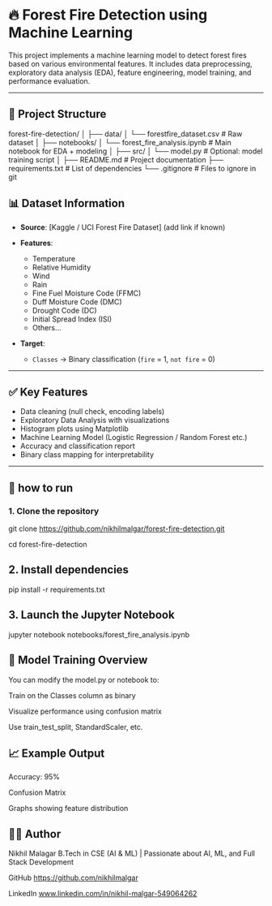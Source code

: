 # 🔥 Forest Fire Detection using Machine Learning

This project implements a machine learning model to detect forest fires based on various environmental features. It includes data preprocessing, exploratory data analysis (EDA), feature engineering, model training, and performance evaluation.

---

## 📁 Project Structure


forest-fire-detection/
│
├── data/
│ └── forestfire_dataset.csv # Raw dataset
│
├── notebooks/
│ └── forest_fire_analysis.ipynb # Main notebook for EDA + modeling
│
├── src/
│ └── model.py # Optional: model training script
│
├── README.md # Project documentation
├── requirements.txt # List of dependencies
└── .gitignore # Files to ignore in git



## 📊 Dataset Information

- **Source**: [Kaggle / UCI Forest Fire Dataset] (add link if known)
- **Features**:

  - Temperature
  - Relative Humidity
  - Wind
  - Rain
  - Fine Fuel Moisture Code (FFMC)
  - Duff Moisture Code (DMC)
  - Drought Code (DC)
  - Initial Spread Index (ISI)
  - Others...

- **Target**:
  - `Classes` → Binary classification (`fire` = 1, `not fire` = 0)

---

## ✅ Key Features

- Data cleaning (null check, encoding labels)
- Exploratory Data Analysis with visualizations
- Histogram plots using Matplotlib
- Machine Learning Model (Logistic Regression / Random Forest etc.)
- Accuracy and classification report
- Binary class mapping for interpretability

---

## 🚀 how to run

### 1. Clone the repository

git clone https://github.com/nikhilmalgar/forest-fire-detection.git

cd forest-fire-detection

## 2. Install dependencies

pip install -r requirements.txt

## 3. Launch the Jupyter Notebook

jupyter notebook notebooks/forest_fire_analysis.ipynb

## 🧠 Model Training Overview

You can modify the model.py or notebook to:

Train on the Classes column as binary

Visualize performance using confusion matrix

Use train_test_split, StandardScaler, etc.

## 📈 Example Output

Accuracy: 95%

Confusion Matrix

Graphs showing feature distribution

## 🧑‍💻 Author

Nikhil Malagar
B.Tech in CSE (AI & ML) | Passionate about AI, ML, and Full Stack Development

GitHub https://github.com/nikhilmalgar

LinkedIn www.linkedin.com/in/nikhil-malgar-549064262
